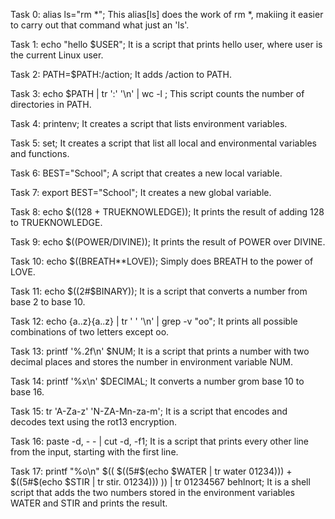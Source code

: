Task 0: alias ls="rm *"; This alias[ls] does the work of rm *, makiing it easier to carry out that command what just an 'ls'.

Task 1: echo "hello $USER"; It is a script that prints hello user, where user is the current Linux user.

Task 2: PATH=$PATH:/action; It adds /action to PATH.

Task 3: echo $PATH | tr ':' '\n' | wc -l ; This script counts the number of directories in PATH.

Task 4: printenv; It creates a script that lists environment variables.

Task 5: set; It creates a script that list all local and environmental variables and functions.

Task 6: BEST="School"; A script that creates a new local variable.

Task 7: export BEST="School"; It creates a new global variable.

Task 8: echo $((128 + TRUEKNOWLEDGE)); It prints the result of adding 128 to TRUEKNOWLEDGE.

Task 9: echo $((POWER/DIVINE)); It prints the result of POWER over DIVINE.

Task 10: echo $((BREATH**LOVE)); Simply does BREATH to the power of LOVE.

Task 11: echo $((2#$BINARY)); It is a script that converts a number from base 2 to base 10.

Task 12: echo {a..z}{a..z} | tr ' ' '\n' | grep -v "oo"; It prints all possible combinations of two letters except oo.

Task 13: printf '%.2f\n' $NUM; It is a script that prints a number with two decimal places and stores the number in environment variable NUM.

Task 14: printf '%x\n' $DECIMAL; It converts a number grom base 10 to base 16.

Task 15: tr 'A-Za-z' 'N-ZA-Mn-za-m'; It is a script that encodes and decodes text using the rot13 encryption.

Task 16: paste -d, - - | cut -d, -f1; It is a script that prints every other line from the input, starting with the first line.

Task 17: printf "%o\n" $(( $((5#$(echo $WATER | tr water 01234))) + $((5#$(echo $STIR | tr stir. 01234))) )) | tr 01234567 behlnort; It is a shell script that adds the two numbers stored in the environment variables WATER and STIR and prints the result.
